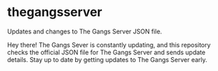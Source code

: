 # thegangsserver
Updates and changes to The Gangs Server JSON file.

Hey there! The Gangs Sever is constantly updating, and this repository checks the official JSON file for The Gangs Server and sends update details. Stay up to date by getting updates to The Gangs Server early.

